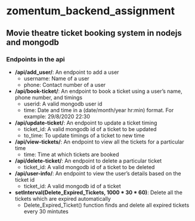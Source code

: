 # zomentum_backend_assignment
## Movie theatre ticket booking system in nodejs and mongodb
### Endpoints in the api

* **/api/add_user/**: An endpoint to add a user
  * username: Name of a user
  * phone: Contact number of a user
* **/api/book-ticket/**: An endpoint to book a ticket using a user’s name, phone number, and timings
  * userid: A valid mongodb user id
  * time: Date and time in a (date/month/year  hr:min) format. For example: 29/8/2020 22:30
* **/api/update-ticket/**: An endpoint to update a ticket timing
  * ticket_id: A valid mongodb id of a ticket to be updated
  * to_time: To update timings of a ticket to new time
* **/api/view-tickets/**: An endpoint to view all the tickets for a particular time
  * time: Time at which tickets are booked
* **/api/delete-ticket/**: An endpoint to delete a particular ticket
  * ticket_id: A valid mongodb id of a ticket to be deleted
* **/api/user-info/**: An endpoint to view the user’s details based on the ticket id
  * ticket_id: A valid mongodb id of a ticket 
* **setInterval(Delete_Expired_Tickets, 1000 * 30 * 60)**: Delete all the tickets which are expired automatically
  * Delete_Expired_Ticket() function finds and delete all expired tickets every 30 mintutes

